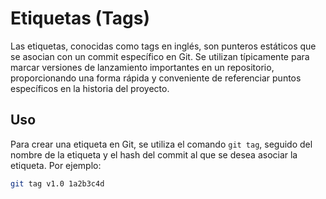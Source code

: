# Etiquetas (Tags)

Las etiquetas, conocidas como tags en inglés, son punteros estáticos que se asocian con un commit específico en Git. Se utilizan típicamente para marcar versiones de lanzamiento importantes en un repositorio, proporcionando una forma rápida y conveniente de referenciar puntos específicos en la historia del proyecto.

## Uso

Para crear una etiqueta en Git, se utiliza el comando `git tag`, seguido del nombre de la etiqueta y el hash del commit al que se desea asociar la etiqueta. Por ejemplo:
```bash
git tag v1.0 1a2b3c4d
